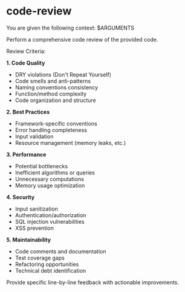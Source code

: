 # code-review
You are given the following context:
$ARGUMENTS

Perform a comprehensive code review of the provided code.

Review Criteria:

**1. Code Quality**
- DRY violations (Don't Repeat Yourself)
- Code smells and anti-patterns
- Naming conventions consistency
- Function/method complexity
- Code organization and structure

**2. Best Practices**
- Framework-specific conventions
- Error handling completeness
- Input validation
- Resource management (memory leaks, etc.)

**3. Performance**
- Potential bottlenecks
- Inefficient algorithms or queries
- Unnecessary computations
- Memory usage optimization

**4. Security**
- Input sanitization
- Authentication/authorization
- SQL injection vulnerabilities
- XSS prevention

**5. Maintainability**
- Code comments and documentation
- Test coverage gaps
- Refactoring opportunities
- Technical debt identification

Provide specific line-by-line feedback with actionable improvements.
